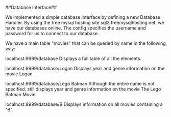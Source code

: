 ##Database Interface##

We implemented a simple database interface by defining a new Database Handler.
By using the free mysql hosting site sql3.freemysqlhosting.net, we have our databases online.
The config specifies the username and password for us to connect to our database.

We have a main table "movies" that can be queried by name in the following way:

localhost:9999/database
Displays a full table of all the elements.

localhost:9999/database/Logan
Displays year and genre information on the movie Logan.

localhost:9999/database/Lego Batman
Although the entire name is not specified, still displays year and genre information on the movie The Lego Batman Movie.

localhost:9999/database/B
Displays information on all movies containing a "B".
